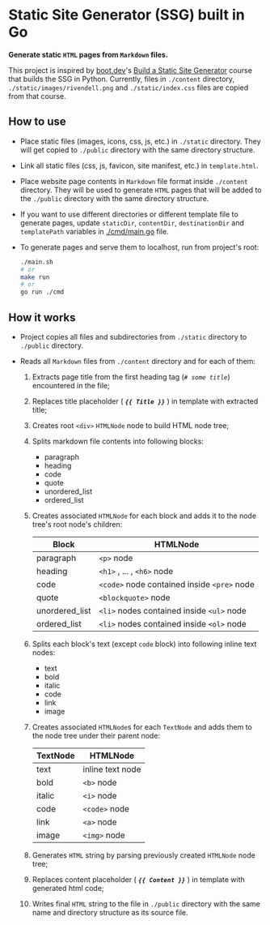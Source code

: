 # Static Site Generator (SSG) built in Go

**Generate static `HTML` pages from `Markdown` files.**

This project is inspired by [boot.dev](https://www.boot.dev)'s [Build a Static Site Generator](https://www.boot.dev/courses/build-static-site-generator) course that builds the SSG in Python.
Currently, files in `./content` directory, `./static/images/rivendell.png` and `./static/index.css` files are copied from that course.

## How to use

- Place static files (images, icons, css, js, etc.) in `./static` directory. They will get copied to `./public` directory with the same directory structure.
- Link all static files (css, js, favicon, site manifest, etc.) in `template.html`.
- Place website page contents in `Markdown` file format inside `./content` directory. They will be used to generate `HTML` pages that will be added to the `./public` directory with the same directory structure.
- If you want to use different directories or different template file to generate pages, update `staticDir`, `contentDir`, `destinationDir` and `templatePath` variables in [./cmd/main.go](./cmd/main.go) file.
- To generate pages and serve them to localhost, run from project's root:

  ```bash
  ./main.sh
  # or
  make run
  # or
  go run ./cmd
  ```

## How it works

- Project copies all files and subdirectories from `./static` directory to `./public` directory.
- Reads all `Markdown` files from `./content` directory and for each of them:

  1. Extracts page title from the first heading tag (*`# some title`*) encountered in the file;
  2. Replaces title placeholder ( ***`{{ Title }}`*** ) in template with extracted title;
  3. Creates root `<div>` `HTMLNode` node to build HTML node tree;
  4. Splits markdown file contents into following blocks:
     - paragraph
     - heading
     - code
     - quote
     - unordered_list
     - ordered_list
  5. Creates associated `HTMLNode` for each block and adds it to the node tree's root node's children:

     | Block          | HTMLNode                                    |
     | -------------- | ------------------------------------------- |
     | paragraph      | `<p>` node                                  |
     | heading        | `<h1>` , ... , `<h6>` node                  |
     | code           | `<code>` node contained inside `<pre>` node |
     | quote          | `<blockquote>` node                         |
     | unordered_list | `<li>` nodes contained inside `<ul>` node   |
     | ordered_list   | `<li>` nodes contained inside `<ol>` node   |

  6. Splits each block's text (except `code` block) into following inline text nodes:
     - text
     - bold
     - italic
     - code
     - link
     - image
  7. Creates associated `HTMLNode`s for each `TextNode` and adds them to the node tree under their parent node:

     | TextNode | HTMLNode         |
     | -------- | ---------------- |
     | text     | inline text node |
     | bold     | `<b>` node       |
     | italic   | `<i>` node       |
     | code     | `<code>` node    |
     | link     | `<a>` node       |
     | image    | `<img>` node     |

  8. Generates `HTML` string by parsing previously created `HTMLNode` node tree;
  9. Replaces content placeholder ( ***`{{ Content }}`*** ) in template with generated html code;
  10. Writes final `HTML` string to the file in `./public` directory with the same name and directory structure as its source file.
